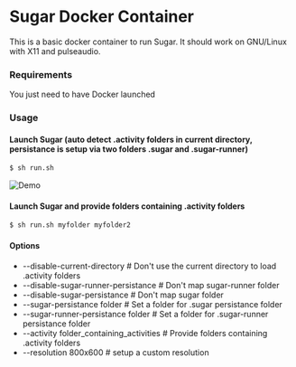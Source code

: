 # Sugar Docker Container

This is a basic docker container to run Sugar.
It should work on GNU/Linux with X11 and pulseaudio.

### Requirements
You just need to have Docker launched

### Usage

#### Launch Sugar (auto detect .activity folders in current directory, persistance is setup via two folders .sugar and .sugar-runner)
```sh
$ sh run.sh
```

![Demo](https://github.com/mikklfr/docker-sugar/raw/master/demo.gif)

#### Launch Sugar and provide folders containing .activity folders
```sh
$ sh run.sh myfolder myfolder2
```

#### Options
- --disable-current-directory # Don't use the current directory to load .activity folders
- --disable-sugar-runner-persistance # Don't map sugar-runner folder
- --disable-sugar-persistance # Don't map sugar folder
- --sugar-persistance folder # Set a folder for .sugar persistance folder
- --sugar-runner-persistance folder # Set a folder for .sugar-runner persistance folder
- --activity folder_containing_activities # Provide folders containing .activity folders
- --resolution 800x600 # setup a custom resolution
